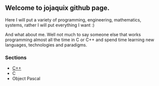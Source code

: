 ## Welcome to jojaquix github page.

Here I will put a variety of programming, engineering, mathematics, systems, rather I will put everything I want :)

And what about me. Well not much to say someone else that works programming almost all the time in C or C++ and
spend time learning new languages, technologies and paradigms.

### Sections

- [C++](cpp.md)
- C
- Object Pascal

